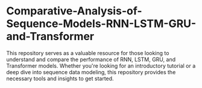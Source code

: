 # Comparative-Analysis-of-Sequence-Models-RNN-LSTM-GRU-and-Transformer
This repository serves as a valuable resource for those looking to understand and compare the performance of RNN, LSTM, GRU, and Transformer models. Whether you're looking for an introductory tutorial or a deep dive into sequence data modeling, this repository provides the necessary tools and insights to get started.
